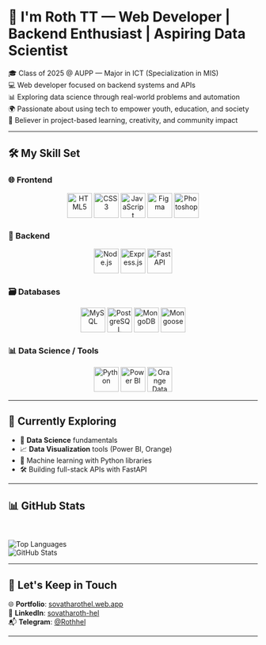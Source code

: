 # 👋 I'm Roth TT — Web Developer | Backend Enthusiast | Aspiring Data Scientist

🎓 Class of 2025 @ AUPP — Major in ICT (Specialization in MIS)  
💻 Web developer focused on backend systems and APIs  
📊 Exploring data science through real-world problems and automation  
🌍 Passionate about using tech to empower youth, education, and society  
🧪 Believer in project-based learning, creativity, and community impact  

---

## 🛠️ My Skill Set  

### 🌐 Frontend
<div align="center">
  <img src="https://profilinator.rishav.dev/skills-assets/html5-original-wordmark.svg" alt="HTML5" height="50" />
  <img src="https://profilinator.rishav.dev/skills-assets/css3-original-wordmark.svg" alt="CSS3" height="50" />
  <img src="https://profilinator.rishav.dev/skills-assets/javascript-original.svg" alt="JavaScript" height="50" />
  <img src="https://profilinator.rishav.dev/skills-assets/figma-icon.svg" alt="Figma" height="50" />
  <img src="https://profilinator.rishav.dev/skills-assets/photoshop-plain.svg" alt="Photoshop" height="50" />
</div>

### 🔧 Backend
<div align="center">
  <img src="https://profilinator.rishav.dev/skills-assets/nodejs-original-wordmark.svg" alt="Node.js" height="50" />
  <img src="https://profilinator.rishav.dev/skills-assets/express-original-wordmark.svg" alt="Express.js" height="50" />
  <img src="https://profilinator.rishav.dev/skills-assets/fastapi-original.svg" alt="FastAPI" height="50" />
</div>

### 🗃️ Databases
<div align="center">
  <img src="https://profilinator.rishav.dev/skills-assets/mysql-original-wordmark.svg" alt="MySQL" height="50" />
  <img src="https://profilinator.rishav.dev/skills-assets/postgresql-original-wordmark.svg" alt="PostgreSQL" height="50" />
  <img src="https://profilinator.rishav.dev/skills-assets/mongodb-original-wordmark.svg" alt="MongoDB" height="50" />
  <img src="https://profilinator.rishav.dev/skills-assets/mongoose-original.svg" alt="Mongoose" height="50" />
</div>

### 📊 Data Science / Tools
<div align="center">
  <img src="https://profilinator.rishav.dev/skills-assets/python-original.svg" alt="Python" height="50" />
  <img src="https://cdn.worldvectorlogo.com/logos/power-bi-1.svg" alt="Power BI" height="50" />
  <img src="https://upload.wikimedia.org/wikipedia/commons/3/38/Orange_logo.svg" alt="Orange Data Mining" height="50" />
</div>

---

## 🚀 Currently Exploring
- 🧠 **Data Science** fundamentals  
- 📈 **Data Visualization** tools (Power BI, Orange)  
- 🤖 Machine learning with Python libraries  
- 🛠️ Building full-stack APIs with FastAPI  

---

## 📊 GitHub Stats

<br/>

![Top Languages](https://github-readme-stats.vercel.app/api/top-langs?username=Sovatharothh&show_icons=true&theme=radical)  
![GitHub Stats](https://github-readme-stats.vercel.app/api?username=Sovatharothh&show_icons=true&theme=radical)

---

## 🔗 Let's Keep in Touch

🌐 **Portfolio**: [sovatharothel.web.app](https://sovatharothel.web.app)  
💼 **LinkedIn**: [sovatharoth-hel](https://www.linkedin.com/in/sovatharoth-hel/)  
📬 **Telegram**: [@Rothhel](https://t.me/Rothhel)

---
